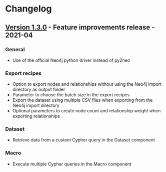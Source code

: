 # Changelog

## [Version 1.3.0](https://github.com/dataiku/dss-plugin-neo4j/tree/v1.3.0) - Feature improvements release - 2021-04

### General
- Use of the official Neo4j python driver instead of py2neo

### Export recipes
- Option to export nodes and relationships without using the Neo4j import directory as output folder
- Parameter to choose the batch size in the export recipes
- Export the dataset using multiple CSV files when exporting from the Neo4j import directory
- Optional parameters to create node count and relationship weight when exporting relationships

### Dataset
- Retrieve data from a custom Cypher query in the Dataset component

### Macro
- Execute multiple Cypher queries in the Macro component